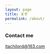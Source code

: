 ```yaml
---
layout: page
title: 关于
permalink: /about/
---
```


### Contact me

[itachilord@163.com](mailto:itachilord@163.com)
